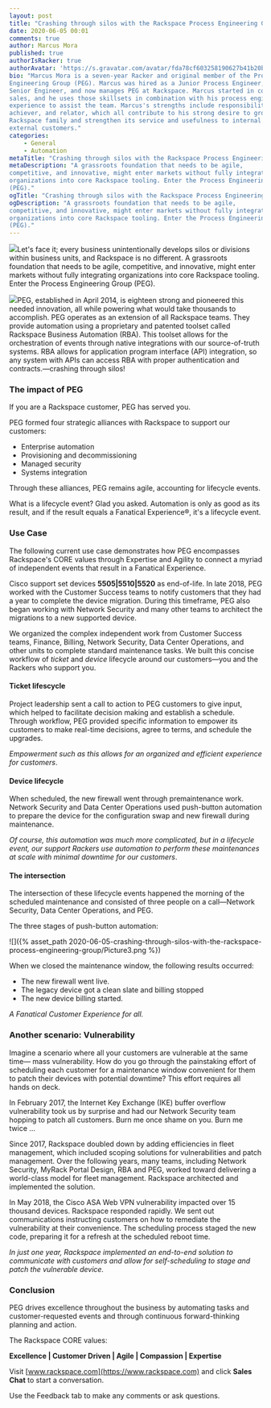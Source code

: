 ```yaml
---
layout: post
title: "Crashing through silos with the Rackspace Process Engineering Group"
date: 2020-06-05 00:01
comments: true
author: Marcus Mora
published: true
authorIsRacker: true
authorAvatar: 'https://s.gravatar.com/avatar/fda78cf603258190627b41b20b3f3d61'
bio: "Marcus Mora is a seven-year Racker and original member of the Process
Engineering Group (PEG). Marcus was hired as a Junior Process Engineer, rose to
Senior Engineer, and now manages PEG at Rackspace. Marcus started in consultative
sales, and he uses those skillsets in combination with his process engineering
experience to assist the team. Marcus's strengths include responsibility,
achiever, and relator, which all contribute to his strong desire to grow the
Rackspace family and strengthen its service and usefulness to internal and
external customers."
categories:
    - General
    - Automation
metaTitle: "Crashing through silos with the Rackspace Process Engineering Group"
metaDescription: "A grassroots foundation that needs to be agile,
competitive, and innovative, might enter markets without fully integrating
organizations into core Rackspace tooling. Enter the Process Engineering Group
(PEG)."
ogTitle: "Crashing through silos with the Rackspace Process Engineering Group"
ogDescription: "A grassroots foundation that needs to be agile,
competitive, and innovative, might enter markets without fully integrating
organizations into core Rackspace tooling. Enter the Process Engineering Group
(PEG)."
---
```


<img class="blog-post right" src="{% asset_path 2020-06-05-crashing-through-silos-with-the-rackspace-process-engineering-group/Picture1.png %}"/>Let's face it;
every business unintentionally develops silos or divisions within business units,
and Rackspace is no different. A grassroots foundation that needs to be agile,
competitive, and innovative, might enter markets without fully integrating
organizations into core Rackspace tooling. Enter the Process Engineering Group
(PEG).

<!-- more -->

<img class="blog-post right" src="{% asset_path 2020-06-05-crashing-through-silos-with-the-rackspace-process-engineering-group/Picture2.png %}"/>PEG,
established in April 2014, is eighteen strong and pioneered this needed
innovation, all while powering what would take thousands to accomplish. PEG
operates as an extension of all Rackspace teams. They provide automation using
a proprietary and patented toolset called Rackspace Business Automation (RBA).
This toolset allows for the orchestration of events through native integrations
with our source-of-truth systems. RBA allows for application program interface
(API) integration, so any system with APIs can access RBA with proper
authentication and contracts.&mdash;crashing through silos!

### The impact of PEG

If you are a Rackspace customer, PEG has served you.

PEG formed four strategic alliances with Rackspace to support our customers:

- Enterprise automation
- Provisioning and decommissioning
- Managed security
- Systems integration

Through these alliances, PEG remains agile, accounting for lifecycle events.

What is a lifecycle event? Glad you asked.  Automation is only as good as its
result, and if the result equals a Fanatical Experience&reg;, it's a lifecycle
event.

### Use Case

The following current use case demonstrates how PEG encompasses Rackspace's CORE
values through Expertise and Agility to connect a myriad of independent events
that result in a Fanatical Experience.

Cisco support set devices **5505|5510|5520** as end-of-life. In late 2018, PEG
worked with the Customer Success teams to notify customers that they had a year
to complete the device migration. During this timeframe, PEG also began working
with Network Security and many other teams to architect the migrations to a new
supported device.

We organized the complex independent work from Customer Success teams, Finance,
Billing, Network Security, Data Center Operations, and other units to complete
standard maintenance tasks. We built this concise workflow of *ticket* and
*device* lifecycle around our customers&mdash;you and the Rackers who support you.

#### Ticket lifescycle

Project leadership sent a call to action to PEG customers to give input, which
helped to facilitate decision making and establish a schedule.  Through workflow,
PEG provided specific information to empower its customers to make real-time
decisions, agree to terms, and schedule the upgrades.

*Empowerment such as this allows for an organized and efficient experience for
customers*.

#### Device lifecycle

When scheduled, the new firewall went through premaintenance work. Network
Security and Data Center Operations used push-button automation to prepare the
device for the configuration swap and new firewall during maintenance.

*Of course, this automation was much more complicated, but in a lifecycle event,
our support Rackers use automation to perform these maintenances at scale with
minimal downtime for our customers*.

#### The intersection

The intersection of these lifecycle events happened the morning of the scheduled
maintenance and consisted of three people on a call&mdash;Network Security,
Data Center Operations, and PEG.

The three stages of push-button automation:

![]({% asset_path 2020-06-05-crashing-through-silos-with-the-rackspace-process-engineering-group/Picture3.png %})

When we closed the maintenance window, the following results occurred:

- The new firewall went live.
- The legacy device got a clean slate and billing stopped
- The new device billing started.

*A Fanatical Customer Experience for all.*

### Another scenario: Vulnerability

Imagine a scenario where all your customers are vulnerable at the same
time&mdash; mass vulnerability. How do you go through the painstaking effort
of scheduling each customer for a maintenance window convenient for them to
patch their devices with potential downtime? This effort requires all hands on
deck.

In February 2017, the Internet Key Exchange (IKE) buffer overflow vulnerability
took us by surprise and had our Network Security team hopping to patch all
customers.  Burn me once shame on you. Burn me twice ...

Since 2017, Rackspace doubled down by adding efficiencies in fleet management,
which included scoping solutions for vulnerabilities and patch management. Over
the following years,  many teams, including Network Security, MyRack Portal
Design, RBA and  PEG, worked toward delivering a world-class model for fleet
management. Rackspace architected and implemented the solution.

In May 2018, the Cisco ASA Web VPN vulnerability impacted over 15 thousand
devices. Rackspace responded rapidly. We sent out communications instructing
customers on how to remediate the vulnerability at their convenience. The
scheduling process staged the new code, preparing it for a refresh at the
scheduled reboot time.

*In just one year, Rackspace implemented an end-to-end solution to communicate
with customers and allow for self-scheduling to stage and patch the vulnerable
device.*

### Conclusion

PEG drives excellence throughout the business by automating tasks and
customer-requested events and through continuous forward-thinking planning and
action.

The Rackspace CORE values:

**Excellence | Customer Driven | Agile | Compassion | Expertise**

Visit [www.rackspace.com](https://www.rackspace.com) and click **Sales Chat**
to start a conversation.

Use the Feedback tab to make any comments or ask questions.


